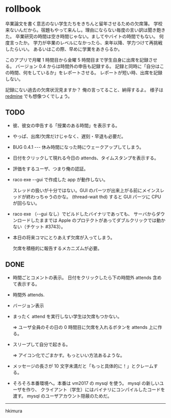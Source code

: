 # rollbook

卒業論文を書く意志のない学生たちをきちんと留年させるための欠席簿。
学校来ないんだから。宿題もやって来んし。理由にならない毎度の言い訳は聞き飽きた。
卒業研究の時間は空き時間じゃない。ましてやバイトの時間でもない。
何度言ったか。
学力が卒業のレベルになかったら、来年以降、学力つけて再挑戦したらいい。
あるいはこの際、早めに学業をあきらるか。

このアプリで月曜 1 時間目から金曜 5 時間目まで学生自身に出席を記録させる。
バージョン 0.4 からは時間外の申告も記録する。
記録と同時に「自分はこの時間、何をしているか」をレポートさせる。
レポートが短い時、出席を記録しない。

記録にない過去の欠席状況見ますか？ 俺の言ってること、納得するよ。
様子は
[redmine](https://redmine.melt.kyutech.ac.jp)
でも想像つくでしょう。

## TODO

* 彼、彼女の申告する「授業のある時間」を表示する。

* やっぱ、出席/欠席だけじゃなく、遅刻・早退も必要だ。

* BUG 0.4.1 --- 休み時間になった時にウェークアップしてしまう。

* 日付をクリックして現れる今日の attends、タイムスタンプを表示する。

* 評価をするユーザ、つまり俺の認証。

* raco exe --gui で作成した app が動作しない。

  スレッドの扱いが十分ではない。GUI のパーツが出来上がる前にメインスレッドが終わっちゃうのかな。
  (thread-wait thd) すると GUI パーツに CPU が回らない。

* raco exe （--gui なし）でビルドしたバイナリであっても、
  サーバからダウンロードしたままでは
  Apple のプロテクトがあってダブルクリックでは動かない（チケット #3743）。

* 本日の将来コマにとりあえず欠席が入ってしまう。

  欠席を積極的に報告するメカニズムが必要。

## DONE

* 時間ごとコメントの表示。
  日付をクリックしたら下の時間外 attends 含めて表示する。

* 時間外 attends.

* バージョン表示

* まったく attend を実行しない学生は欠席もつかない。

  &rArr; ユーザ全員のその日の 0 時間目に欠席を入れるボタンを attends 上に作る。

* スリープして自分で起きる。

  &rArr; アイコン化でごまかす。もっといい方法あるような。

* メッセージの長さが 10 文字未満だと「もっと具体的に！」とクレームする。

* そろそろ本番環境へ。本番は vm2017 の mysql を使う。
  mysql の新しいユーザを作り、
  クライアント（学生）にはバイナリにコンパイルしたコードを渡す。
  mysql のユーザアカウント隠蔽のためだ。

---
hkimura
